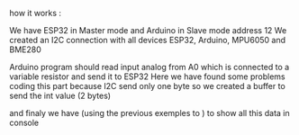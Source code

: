how it works : 

We have ESP32 in Master mode and Arduino in Slave mode address 12
We created an I2C connection with all devices  ESP32, Arduino, MPU6050 and BME280

Arduino program should read input analog from A0 which is connected to a variable resistor and send it to ESP32
Here we have found some problems coding this part because I2C send only one byte so we created a buffer to send the int value (2 bytes)

and finaly we have (using the previous exemples to ) to show all this data in console

